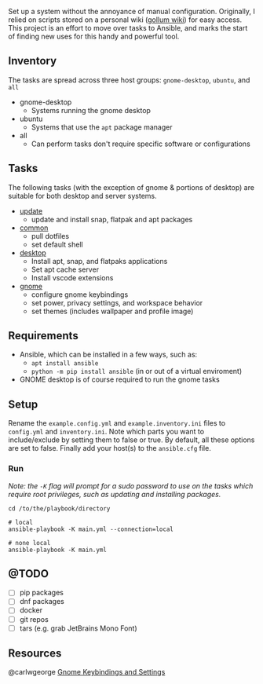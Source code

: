 Set up a system without the annoyance of manual configuration. Originally, I relied on scripts stored on a personal wiki ([gollum wiki](https://github.com/gollum/gollum)) for easy access. This project is an effort to move over tasks to Ansible, and marks the start of finding new uses for this handy and powerful tool. 

## Inventory

The tasks are spread across three host groups: ```gnome-desktop```, ```ubuntu```, and ```all```

* gnome-desktop
  * Systems running the gnome desktop
* ubuntu
  * Systems that use the ```apt``` package manager
* all
  * Can perform tasks don't require specific software or configurations

## Tasks

The following tasks (with the exception of gnome & portions of desktop) are suitable for both desktop and server systems.

* [update](roles/update/main.yml)
  * update and install snap, flatpak and apt packages
* [common](roles/common/main.yml)
  * pull dotfiles
  * set default shell
* [desktop](roles/desktop/main.yml)
  * Install apt, snap, and flatpaks applications
  * Set apt cache server
  * Install vscode extensions
* [gnome](roles/gnome/main.yml)
  * configure gnome keybindings
  * set power, privacy settings, and workspace behavior
  * set themes (includes wallpaper and profile image)

## Requirements

* Ansible, which can be installed in a few ways, such as:
  * ```apt install ansible```
  * ```python -m pip install ansible``` (in or out of a virtual enviroment)
* GNOME desktop is of course required to run the gnome tasks
    
## Setup

Rename the ```example.config.yml``` and ```example.inventory.ini``` files to ```config.yml``` and ```inventory.ini```. Note which parts you want to include/exclude by setting them to false or true. By default, all these options are set to false. Finally add your host(s) to the ```ansible.cfg``` file.

### Run

*Note: the ```-K``` flag will prompt for a sudo password to use on the tasks which require root privileges, such as updating and installing packages.*

```
cd /to/the/playbook/directory

# local
ansible-playbook -K main.yml --connection=local

# none local
ansible-playbook -K main.yml
```

## @TODO

- [ ] pip packages
- [ ] dnf packages
- [ ] docker
- [ ] git repos
- [ ] tars (e.g. grab JetBrains Mono Font)
 
## Resources

@carlwgeorge [Gnome Keybindings and Settings](https://gist.github.com/carlwgeorge/c560a532b6929f49d9c0df52f75a68ae)
